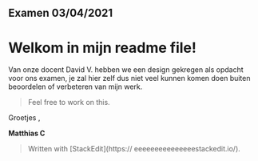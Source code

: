 ﻿##  Examen 03/04/2021

 <H1> Welkom in mijn readme file!   </h1>
<P> Van onze docent David V. hebben we een design gekregen als opdacht voor ons examen, je zal hier zelf dus niet veel kunnen komen doen buiten beoordelen of verbeteren van mijn werk.<p>

> Feel free to work on this.

Groetjes , 

**Matthias C**
> Written with [StackEdit](https://  eeeeeeeeeeeeeeestackedit.io/).
